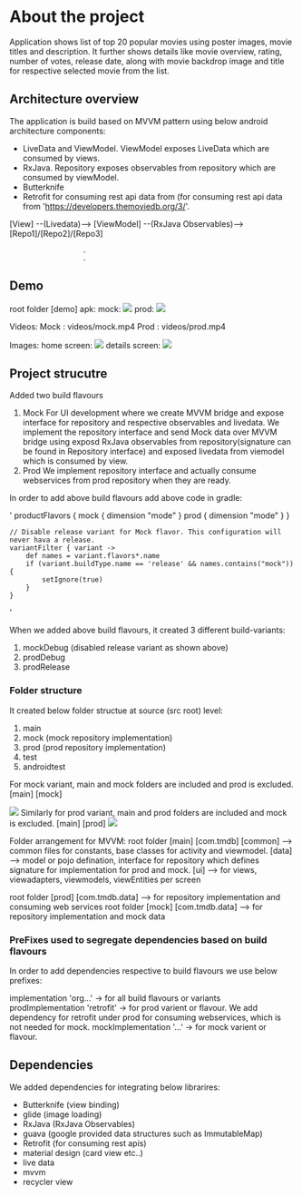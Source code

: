 # About the project
Application shows list of top 20 popular movies using poster images, movie titles and description. It further shows details like movie overview, rating, number of votes, release date, along with movie backdrop image and title for respective selected movie from the list.

## Architecture overview
The application is build based on MVVM pattern using below android architecture components:

- LiveData and ViewModel. ViewModel exposes LiveData which are consumed by views.
- RxJava. Repository exposes observables from repository which are consumed by viewModel.
- Butterknife
- Retrofit for consuming rest api data from (for consuming rest api data from 'https://developers.themoviedb.org/3/'.
         
 	  		    
[View]  --(Livedata)-->   [ViewModel]   --(RxJava Observables)-->    [Repo1]/[Repo2]/[Repo3]
			    
				      .
				      .

## Demo

root folder [demo]
apk:
	mock: <img src="apk/app-mock-debug.apk">
	prod: <img src="apk/app-prod-debug.apk">
	

Videos:
	Mock : videos/mock.mp4
 	Prod : videos/prod.mp4


Images: 
	home screen: <img src="Images/home.jpg">
	details screen: <img src="Images/details.jpg">

## Project strucutre
Added two build flavours
1. Mock
For UI development where we create MVVM bridge and expose interface for repository and respective observables and livedata. 
We implement the repository interface and send Mock data over MVVM bridge using exposd RxJava observables from repository(signature can be found in Repository interface) and exposed livedata from viemodel which is consumed by view.
2. Prod
We implement repository interface and actually consume webservices from prod repository when they are ready.

In order to add above build flavours add above code in gradle:

'
productFlavors {
        mock {
            dimension "mode"
        }
        prod {
            dimension "mode"
        }
    }

    // Disable release variant for Mock flavor. This configuration will never hava a release.
    variantFilter { variant ->
        def names = variant.flavors*.name
        if (variant.buildType.name == 'release' && names.contains("mock")) {
            setIgnore(true)
        }
    }
'

When we added above build flavours, it created 3 different build-variants:
1. mockDebug (disabled release variant as shown above)
2. prodDebug
3. prodRelease

### Folder structure
It created below folder structue at source (src root) level:

1. main
2. mock (mock repository implementation)
3. prod (prod repository implementation)
4. test
5. androidtest

For mock variant, main and mock folders are included and prod is excluded. 
	[main]
	[mock]

<img src="Images/MockFolderStructure.png">
Similarly for prod variant, main and prod folders are included and mock is excluded.
	[main]
	[prod]

<img src="Images/ProdFolderStructure.png">

Folder arrangement for MVVM:
root folder [main]
		[com.tmdb]
			[common]   --> common files for constants, base classes for activity and viewmodel.
			[data]     --> model or pojo defination, interface for repository which defines signature for implementation for prod and mock.
                 	[ui]       --> for views, viewadapters, viewmodels, viewEntities per screen
				
root folder [prod]
		[com.tmdb.data] --> for repository implementation and consuming web services
root folder [mock]
		[com.tmdb.data] --> for repository implementation and mock data


### PreFixes used to segregate dependencies based on build flavours
In order to add dependencies respective to build flavours we use below prefixes:

implementation 'org...' -> for all build flavours or variants
prodImplementation 'retrofit' -> for prod varient or flavour. We add dependency for retrofit under prod for consuming webservices, which is not needed for mock.
mockImplementation '...' -> for mock varient or flavour.


## Dependencies

We added dependencies for integrating below librarires:

- Butterknife (view binding)
- glide (image loading)
- RxJava (RxJava Observables)
- guava (google provided data structures such as ImmutableMap)
- Retrofit (for consuming rest apis)
- material design (card view etc..)
- live data
- mvvm
- recycler view




